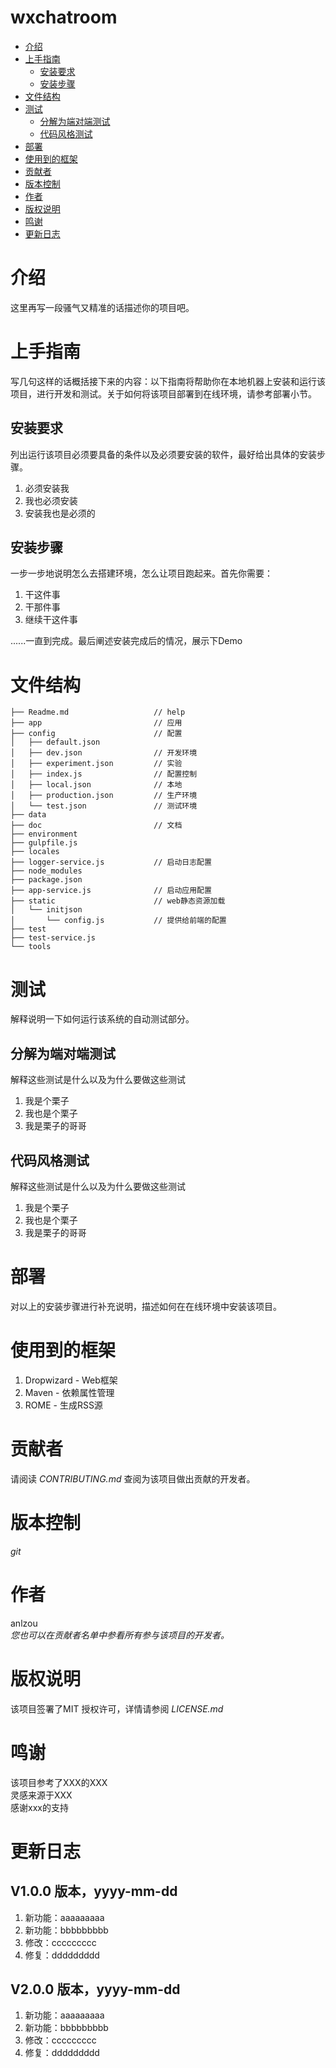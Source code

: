 # wxchatroom
<!-- GFM-TOC -->
- [介绍](#介绍)
- [上手指南](#上手指南)
    - [安装要求](#安装要求)
    - [安装步骤](#安装步骤)
- [文件结构](#文件结构)
- [测试](#测试)
    - [分解为端对端测试](#分解为端对端测试)
    - [代码风格测试](#代码风格测试)
- [部署](#部署)
- [使用到的框架](#使用到的框架)
- [贡献者](#贡献者)
- [版本控制](#版本控制)
- [作者](#作者)
- [版权说明](#版权说明)
- [鸣谢](#鸣谢)
- [更新日志](#更新日志)
<!-- GFM-TOC -->

# 介绍
这里再写一段骚气又精准的话描述你的项目吧。
# 上手指南
写几句这样的话概括接下来的内容：以下指南将帮助你在本地机器上安装和运行该项目，进行开发和测试。关于如何将该项目部署到在线环境，请参考部署小节。

## 安装要求
列出运行该项目必须要具备的条件以及必须要安装的软件，最好给出具体的安装步骤。
1. 必须安装我
1. 我也必须安装
1. 安装我也是必须的

## 安装步骤
一步一步地说明怎么去搭建环境，怎么让项目跑起来。首先你需要：
1. 干这件事
1. 干那件事
1. 继续干这件事

......一直到完成。最后阐述安装完成后的情况，展示下Demo

# 文件结构
```
├── Readme.md                   // help
├── app                         // 应用
├── config                      // 配置
│   ├── default.json
│   ├── dev.json                // 开发环境
│   ├── experiment.json         // 实验
│   ├── index.js                // 配置控制
│   ├── local.json              // 本地
│   ├── production.json         // 生产环境
│   └── test.json               // 测试环境
├── data
├── doc                         // 文档
├── environment
├── gulpfile.js
├── locales
├── logger-service.js           // 启动日志配置
├── node_modules
├── package.json
├── app-service.js              // 启动应用配置
├── static                      // web静态资源加载
│   └── initjson
│       └── config.js           // 提供给前端的配置
├── test
├── test-service.js
└── tools
```

# 测试
解释说明一下如何运行该系统的自动测试部分。

## 分解为端对端测试
解释这些测试是什么以及为什么要做这些测试
1. 我是个栗子
1. 我也是个栗子
1. 我是栗子的哥哥

## 代码风格测试
解释这些测试是什么以及为什么要做这些测试
1. 我是个栗子
1. 我也是个栗子
1. 我是栗子的哥哥

# 部署
对以上的安装步骤进行补充说明，描述如何在在线环境中安装该项目。

# 使用到的框架
1. Dropwizard - Web框架
1. Maven - 依赖属性管理
1. ROME - 生成RSS源

# 贡献者
请阅读 *CONTRIBUTING.md* 查阅为该项目做出贡献的开发者。

# 版本控制
*git*

# 作者
anlzou      
*您也可以在贡献者名单中参看所有参与该项目的开发者。*

# 版权说明
该项目签署了MIT 授权许可，详情请参阅 *LICENSE.md*

# 鸣谢
该项目参考了XXX的XXX       
灵感来源于XXX      
感谢xxx的支持

# 更新日志
## V1.0.0 版本，yyyy-mm-dd
1. 新功能：aaaaaaaaa
1. 新功能：bbbbbbbbb
1. 修改：ccccccccc
1. 修复：ddddddddd
## V2.0.0 版本，yyyy-mm-dd
1. 新功能：aaaaaaaaa
1. 新功能：bbbbbbbbb
1. 修改：ccccccccc
1. 修复：ddddddddd